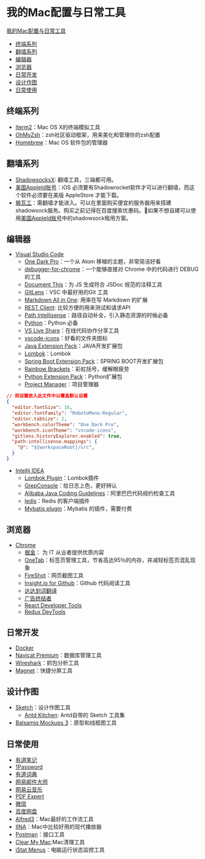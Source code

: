 # 我的Mac配置与日常工具

[我的Mac配置与日常工具](#我的mac配置与日常工具)
- [终端系列](#终端系列)
- [翻墙系列](#翻墙系列)
- [编辑器](#编辑器)
- [浏览器](#浏览器)
- [日常开发](#日常开发)
- [设计作图](#设计作图)
- [日常使用](#日常使用)

## 终端系列
- [Iterm2](https://github.com/gnachman/iTerm2)：Mac OS X的终端模拟工具
- [OhMyZsh](https://github.com/robbyrussell/oh-my-zsh)：zsh社区驱动框架，用来美化和管理你的zsh配置
- [Homebrew](https://brew.sh/index_zh-cn.html)：Mac OS 软件包的管理器

## 翻墙系列
- [ShadowsocksX](https://github.com/shadowsocks/shadowsocks/wiki): 翻墙工具，三端都可用。
- [美国AppleId账号](http://www.apid.info/)：iOS 必须要有Shadowrocket软件才可以进行翻墙，而这个软件必须要在美版 AppleStore 才能下载。
- [搬瓦工](https://bandwagonhost.com/)：需翻墙才能进入。可以在里面购买便宜的服务器用来搭建shadowsock服务。购买之前记得在百度搜索优惠码。如果不想自建可以使用[美国AppleId账号](http://www.apid.info/)中的shadowsock租用方案。

## 编辑器
- [Visual Studio Code](https://code.visualstudio.com/)
  - [One Dark Pro](https://marketplace.visualstudio.com/items?itemName=zhuangtongfa.Material-theme)：一个从 Atom 移植的主题，非常简洁好看
  - [debugger-for-chrome](https://marketplace.visualstudio.com/items?itemName=msjsdiag.debugger-for-chrome)：一个能够直接对 Chrome 中的代码进行 DEBUG 的工具
  - [Document This](https://marketplace.visualstudio.com/items?itemName=joelday.docthis)：为 JS 生成符合 JSDoc 规范的注释工具
  - [GitLens](https://marketplace.visualstudio.com/items?itemName=eamodio.gitlens)：VSC 中最好用的Git 工具
  - [Markdown All in One](https://marketplace.visualstudio.com/items?itemName=yzhang.markdown-all-in-one): 用来在写 Markdown 的扩展
  - [REST Client](https://marketplace.visualstudio.com/items?itemName=humao.rest-client): 比较方便的用来测试和请求API
  - [Path Intellisense](https://marketplace.visualstudio.com/items?itemName=christian-kohler.path-intellisense)：路径自动补全，引入静态资源的时候必备
  - [Python](https://marketplace.visualstudio.com/items?itemName=ms-python.python)：Python 必备
  - [VS Live Share](https://marketplace.visualstudio.com/items?itemName=MS-vsliveshare.vsliveshare)：在线代码协作分享工具
  - [vscode-icons](https://marketplace.visualstudio.com/items?itemName=robertohuertasm.vscode-icons)：好看的文件夹图标
  - [Java Extension Pack](https://marketplace.visualstudio.com/items?itemName=vscjava.vscode-java-pack)：JAVA开发扩展包
  - [Lombok](https://marketplace.visualstudio.com/items?itemName=GabrielBB.vscode-lombok)：Lombok
  - [Spring Boot Extension Pack](https://marketplace.visualstudio.com/items?itemName=vscjava.vscode-java-pack)：SPRING BOOT开发扩展包
  - [Rainbow Brackets](https://marketplace.visualstudio.com/items?itemName=2gua.rainbow-brackets)：彩虹括号，缓解眼疲劳
  - [Python Extension Pack](https://marketplace.visualstudio.com/items?itemName=donjayamanne.python-extension-pack)：Python扩展包
  - [Project Manager](https://marketplace.visualstudio.com/items?itemName=alefragnani.project-manager)：项目管理器
```json
// 将设置放入此文件中以覆盖默认设置
{
  "editor.fontSize": 16,
  "editor.fontFamily": "RobotoMono-Regular",
  "editor.tabSize": 2,
  "workbench.colorTheme": "One Dark Pro",
  "workbench.iconTheme": "vscode-icons",
  "gitlens.historyExplorer.enabled": true,
  "path-intellisense.mappings": {
    "@": "${workspaceRoot}/src",
  }
}
```
- [Intellij IDEA](https://www.jetbrains.com/idea/)
  - [Lombok Plugin](https://github.com/mplushnikov/lombok-intellij-plugin)：Lombok插件
  - [GrepConsole](https://github.com/krasa/GrepConsole)：给日志上色，更好辨认
  - [Alibaba Java Coding Guidelines](https://github.com/alibaba/p3c)：阿里巴巴代码规约检查工具
  - [ledis](https://www.codesmagic.com/)：Redis 的客户端插件
  - [Mybatis plugin](https://www.codesmagic.com/)：Mybatis 的插件，需要付费

## 浏览器
- [Chrome](https://www.google.com/chrome/)
  - [掘金](https://chrome.google.com/webstore/detail/%E6%8E%98%E9%87%91/lecdifefmmfjnjjinhaennhdlmcaeeeb?utm_source=chrome-ntp-icon)： 为 IT 从业者提供优质内容
  - [OneTab](https://www.one-tab.com/)：标签页管理工具，节省高达95％的内存，并减轻标签页混乱现象
  - [FireShot](https://chrome.google.com/webstore/detail/take-webpage-screenshots/mcbpblocgmgfnpjjppndjkmgjaogfceg?utm_source=chrome-ntp-icon)：网页截图工具
  - [Insight.io for Github]()：Github 代码阅读工具
  - [达达划词翻译](https://chrome.google.com/webstore/detail/%E8%BE%BE%E8%BE%BE%E5%88%92%E8%AF%8D%E7%BF%BB%E8%AF%91/cajhcjfcodjoalmhjekljnfkgjlkeajl?utm_source=chrome-ntp-icon)
  - [广告终结者](https://chrome.google.com/webstore/detail/%E5%B9%BF%E5%91%8A%E7%BB%88%E7%BB%93%E8%80%85/fpdnjdlbdmifoocedhkighhlbchbiikl?utm_source=chrome-ntp-icon)
  - [React Developer Tools](https://chrome.google.com/webstore/detail/react-developer-tools/fmkadmapgofadopljbjfkapdkoienihi?utm_source=chrome-ntp-icon)
  - [Redux DevTools](https://chrome.google.com/webstore/detail/redux-devtools/lmhkpmbekcpmknklioeibfkpmmfibljd?utm_source=chrome-ntp-icon)

## 日常开发
- [Docker](https://www.docker.com/)
- [Navicat Premium](https://www.navicat.com/en/products/navicat-premium)：数据库管理工具
- [Wireshark](https://www.wireshark.org/)：抓包分析工具
- [Magnet](https://itunes.apple.com/cn/app/p.m.-magnet-free/id441258766?mt=12)：快捷分屏工具

## 设计作图
- [Sketch](https://www.sketchapp.com/)：设计作图工具
  - [Antd Kitchen](http://kitchen.alipay.com/): Antd自带的 Sketch 工具集
- [Balsamiq Mockups 3](https://balsamiq.com/download/)：原型和线框图工具

## 日常使用
- [有道笔记](http://note.youdao.com/)
- [1Password](https://1password.com/)
- [有道词典](http://dict.youdao.com/)
- [网易邮件大师](https://mail.163.com/dashi/)
- [网易云音乐](https://music.163.com/)
- [PDF Expert](https://www.pdfexpert.cn/)
- [微信](https://weixin.qq.com/)
- [百度网盘](https://pan.baidu.com/)
- [Alfred3](https://www.alfredapp.com/)：Mac最好的工作流工具
- [IINA](https://github.com/lhc70000/iina)：Mac中比较好用的现代播放器
- [Postman](https://www.getpostman.com/)：接口工具
- [Clear My Mac](https://macpaw.com/):Mac清理工具
- [iStat Menus](https://bjango.com/mac/istatmenus/)：电脑运行状态监控工具

